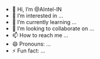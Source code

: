 - 👋 Hi, I’m @AIntel-IN
- 👀 I’m interested in ...
- 🌱 I’m currently learning ...
- 💞️ I’m looking to collaborate on ...
- 📫 How to reach me ...
- 😄 Pronouns: ...
- ⚡ Fun fact: ...

<!---
AIntel-IN/AIntel-IN is a ✨ special ✨ repository because its `README.md` (this file) appears on your GitHub profile.
You can click the Preview link to take a look at your changes.
--->
